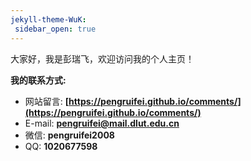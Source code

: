 ```yaml
---
jekyll-theme-WuK:
 sidebar_open: true
---
```

大家好，我是彭瑞飞，欢迎访问我的个人主页！

**我的联系方式:**
- 网站留言: **[https://pengruifei.github.io/comments/](https://pengruifei.github.io/comments/)**
- E-mail: **[pengruifei@mail.dlut.edu.cn](mailto:pengruifei@mail.dlut.edu.cn)**
- 微信: **pengruifei2008**
- QQ: **1020677598**
